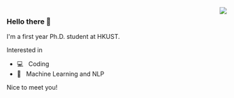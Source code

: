 <img align="right" src="https://github-readme-stats.vercel.app/api?username=wenliangdai&show_icons=true&hide_title=true" />

### Hello there 👋

I'm a first year Ph.D. student at HKUST.

Interested in
- 💻 &nbsp; Coding
- 🤖 &nbsp; Machine Learning and NLP

Nice to meet you!
